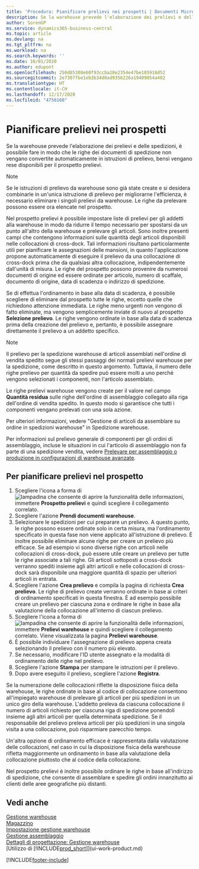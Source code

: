 ```yaml
---
title: 'Procedura: Pianificare prelievi nei prospetti | Documenti Microsoft'
description: Se la warehouse prevede l'elaborazione dei prelievi e delle spedizioni, è possibile fare in modo che le righe dei documenti di spedizione non vengano convertite automaticamente in istruzioni di prelievo, bensì vengano rese disponibili per il prospetto prelievi.
author: SorenGP
ms.service: dynamics365-business-central
ms.topic: article
ms.devlang: na
ms.tgt_pltfrm: na
ms.workload: na
ms.search.keywords: ''
ms.date: 10/01/2020
ms.author: edupont
ms.openlocfilehash: 250d85308e60f93ccba28e2354e47be185918d52
ms.sourcegitcommit: 2e7307fbe1eb3b34d0ad9356226a19409054a402
ms.translationtype: HT
ms.contentlocale: it-CH
ms.lasthandoff: 12/17/2020
ms.locfileid: "4756160"
---
```

# <a name="plan-picks-in-worksheets"></a>Pianificare prelievi nei prospetti

Se la warehouse prevede l'elaborazione dei prelievi e delle spedizioni, è possibile fare in modo che le righe dei documenti di spedizione non vengano convertite automaticamente in istruzioni di prelievo, bensì vengano rese disponibili per il prospetto prelievi.  

> [!NOTE]  
> Se le istruzioni di prelievo da warehouse sono già state create e si desidera combinarle in un'unica istruzione di prelievo per migliorarne l'efficienza, è necessario eliminare i singoli prelievi da warehouse. Le righe da prelevare possono essere ora elencate nel prospetto.  

Nel prospetto prelievi è possibile impostare liste di prelievi per gli addetti alla warehouse in modo da ridurre il tempo necessario per spostarsi da un punto all'altro della warehouse e prelevare gli articoli. Sono inoltre presenti campi che contengono informazioni sulle quantità degli articoli disponibili nelle collocazioni di cross-dock. Tali informazioni risultano particolarmente utili per pianificare le assegnazioni delle mansioni, in quanto l'applicazione propone automaticamente di eseguire il prelievo da una collocazione di cross-dock prima che da qualsiasi altra collocazione, indipendentemente dall'unità di misura. Le righe del prospetto possono provenire da numerosi documenti di origine ed essere ordinate per articolo, numero di scaffale, documento di origine, data di scadenza o indirizzo di spedizione.  

Se di effettua l'ordinamento in base alla data di scadenza, è possibile scegliere di eliminare dal prospetto tutte le righe, eccetto quelle che richiedono attenzione immediata. Le righe meno urgenti non vengono di fatto eliminate, ma vengono semplicemente inviate di nuovo al prospetto **Selezione prelievo**. Le righe vengono ordinate in base alla data di scadenza prima della creazione del prelievo e, pertanto, è possibile assegnare direttamente il prelievo a un addetto specifico.  

> [!NOTE]  
> Il prelievo per la spedizione warehouse di articoli assemblati nell'ordine di vendita spedito segue gli stessi passaggi dei normali prelievi warehouse per la spedizione, come descritto in questo argomento. Tuttavia, il numero delle righe prelievo per quantità da spedire può essere molti a uno perché vengono selezionati i componenti, non l'articolo assemblato.  
>
> Le righe prelievi warehouse vengono create per il valore nel campo **Quantità residua** sulle righe dell'ordine di assemblaggio collegato alla riga dell'ordine di vendita spedito. In questo modo si garantisce che tutti i componenti vengano prelevati con una sola azione.  
>
> Per ulteriori informazioni, vedere "Gestione di articoli da assemblare su ordine in spedizioni warehouse" in Spedizione warehouse.  
>
> Per informazioni sul prelievo generale di componenti per gli ordini di assemblaggio, incluse le situazioni in cui l'articolo di assemblaggio non fa parte di una spedizione vendita, vedere [Prelevare per assemblaggio o produzione in configurazioni di warehouse avanzate](warehouse-how-to-pick-for-internal-operations-in-advanced-warehousing.md).  

## <a name="to-plan-picks-in-the-worksheet"></a>Per pianificare prelievi nel prospetto

1. Scegliere l'icona a forma di ![lampadina che consente di aprire la funzionalità delle informazioni](media/ui-search/search_small.png "Informazioni sull'operazione che si desidera eseguire"), immettere **Prospetto prelievi** e quindi scegliere il collegamento correlato.  
2. Scegliere l'azione **Prendi documenti warehouse**.  
3. Selezionare le spedizioni per cui preparare un prelievo. A questo punto, le righe possono essere ordinate solo in certa misura, ma l'ordinamento specificato in questa fase non viene applicato all'istruzione di prelievo. È inoltre possibile eliminare alcune righe per creare un prelievo più efficace. Se ad esempio vi sono diverse righe con articoli nelle collocazioni di cross-dock, può essere utile creare un prelievo per tutte le righe associate a tali righe. Gli articoli sottoposti a cross-dock verranno spediti insieme agli altri articoli e nelle collocazioni di cross-dock sarà disponibile una maggiore quantità di spazio per ulteriori articoli in entrata.  
4. Scegliere l'azione **Crea prelievo** e compila la pagina di richiesta **Crea prelievo**. Le righe di prelievo create verranno ordinate in base ai criteri di ordinamento specificati in questa finestra. È ad esempio possibile creare un prelievo per ciascuna zona e ordinare le righe in base alla valutazione della collocazione all'interno di ciascun prelievo.  
5. Scegliere l'icona a forma di ![lampadina che consente di aprire la funzionalità delle informazioni](media/ui-search/search_small.png "Informazioni sull'operazione che si desidera eseguire"), immettere **Prelievi warehouse** e quindi scegliere il collegamento correlato. Viene visualizzata la pagina **Prelievi warehouse**.  
6. È possibile individuare l'assegnazione di prelievo appena creata selezionando il prelievo con il numero più elevato.  
7. Se necessario, modificare l'ID utente assegnato e la modalità di ordinamento delle righe nel prelievo.  
8. Scegliere l'azione **Stampa** per stampare le istruzioni per il prelievo.  
9. Dopo avere eseguito il prelievo, scegliere l'azione **Registra**.  

Se la numerazione delle collocazioni riflette la disposizione fisica della warehouse, le righe ordinate in base al codice di collocazione consentono all'impiegato warehouse di prelevare gli articoli per più spedizioni in un unico giro della warehouse. L'addetto preleva da ciascuna collocazione il numero di articoli richiesto per ciascuna riga di spedizione ponendoli insieme agli altri articoli per quella determinata spedizione. Se il responsabile del prelievo preleva articoli per più spedizioni in una singola visita a una collocazione, può risparmiare parecchio tempo.  

Un'altra opzione di ordinamento efficace è rappresentata dalla valutazione delle collocazioni, nel caso in cui la disposizione fisica della warehouse rifletta maggiormente un ordinamento in base alla valutazione della collocazione piuttosto che al codice della collocazione.  

Nel prospetto prelievi è inoltre possibile ordinare le righe in base all'indirizzo di spedizione, che consente di assemblare e spedire gli ordini innanzitutto ai clienti delle aree geografiche più distanti.  

## <a name="see-also"></a>Vedi anche

[Gestione warehouse](warehouse-manage-warehouse.md)  
[Magazzino](inventory-manage-inventory.md)  
[Impostazione gestione warehouse](warehouse-setup-warehouse.md)  
[Gestione assemblaggio](assembly-assemble-items.md)  
[Dettagli di progettazione: Gestione warehouse](design-details-warehouse-management.md)  
[Utilizzo di [!INCLUDE[prod_short](includes/prod_short.md)]](ui-work-product.md)  


[!INCLUDE[footer-include](includes/footer-banner.md)]